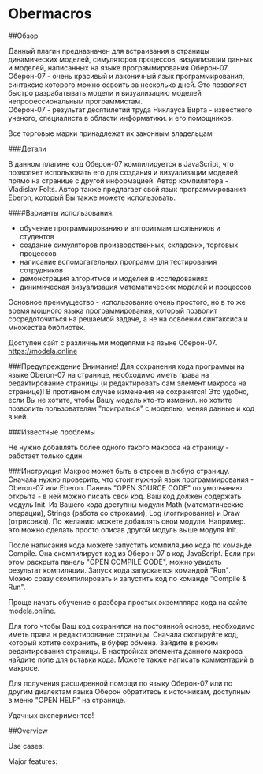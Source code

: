 # Obermacros

##Обзор 

Данный плагин предназначен для встраивания в страницы динамических моделей, симуляторов процессов, визуализации 
данных и моделей, написанных на языке программирования Оберон-07. 
Оберон-07 - очень красивый и лаконичный язык программирования, синтаксис которого можно освоить за несколько дней.
Это позволяет быстро разрабатывать модели и визуализацию моделей непрофессиональным программистам.    
Оберон-07 - результат десятилетий труда Никлауса Вирта - известного ученого, специалиста в области информатики. и его 
помощников.  
 
Все торговые марки принадлежат их законным владельцам

###Детали

В данном плагине код Оберон-07 компилируется в JavaScript, что позволяет использовать его для создания и визуализации моделей прямо 
на странице с другой информацией. Автор компилятора - Vladislav Folts. Автор также предлагает свой язык 
программирования Eberon, который Вы также можете использовать.      

####Варианты использования. 
  - обучение программированию и алгоритмам школьников и студентов
  - создание симуляторов производственных, складских, торговых процессов
  - написание вспомогательных программ для тестирования сотрудников  
  - демонстрация алгоритмов и моделей в исследованиях  
  - динимическая визуализация математических моделей и процессов 
  
Основное преимущество - использование очень простого, но в то же время мощного языка программирования, который 
позволит сосредоточиться на решаемой задаче, а не на освоении синтаксиса и множества библиотек.  

Доступен сайт с различными моделями на языке Оберон-07.<br>
https://modela.online

###Предупреждение
Внимание! 
Для сохранения кода программы на языке Oberon-07 на странице, необходимо иметь права на редактирование страницы 
(и редактировать сам элемент макроса на странице)! В противном случае изменения не сохранятся! Это удобно, если Вы 
не хотите, чтобы Вашу модель кто-то изменил. но хотите позволить пользователям "поиграться" с моделью, меняя данные и 
код в ней.     

###Известные проблемы

Не нужно добавлять более одного такого макроса на страницу - работает только один. 

###Инструкция
Макрос может быть в строен в любую страницу. 
Сначала нужно проверить, что стоит нужный язык программирования - Oberon-07 или Eberon.
Панель "OPEN SOURCE CODE" по умолчанию открыта - в ней можно писать свой код. Ваш код должен содержать модуль Init.
Из Вашего кода доступны модули Math (математические операции), Strings (работа со строками), Log (логгирование) и 
Draw (отрисовка). По желанию можете добавлять свои модули. Например. это можно сделать просто описав другой модуль выше
модуля Init.  

После написания кода можете запустить компиляцию кода по команде Compile. Она скомпилирует код из Оберон-07 в код
JavaScript. Если при этом раскрыта панель "OPEN COMPILE CODE", можно увидеть результат компиляции. 
Запуск кода запускается командой "Run". Можно сразу скомпилировать и запустить код по команде "Compile & Run".  

Проще начать обучение с разбора простых экземпляра кода на сайте modela.online.   

Для того чтобы Ваш код сохранился на постоянной основе, необходимо иметь права н редактирование страницы. 
Сначала скопируйте код, который хотите сохранить, в буфер обмена. Зайдите в режим редактирования страницы. 
В настройках элемента данного макроса найдите поле для вставки кода. Можете также написать комментарий в макросе.     

Для получения расширенной помощи по языку Оберон-07 или по другим диалектам языка Оберон обратитесь к источникам,
доступным в меню "OPEN HELP" на странице.   

Удачных экспериментов!

##Overview

Use cases:

Major features: